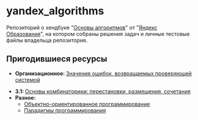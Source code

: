 <h1>yandex_algorithms</h1>

<p> Репозиторий о хендбуке "<a href="https://education.yandex.ru/handbook/algorithms">Основы алгоритмов</a>" от "<a href="https://education.yandex.ru">Яндекс Образования</a>", на котором собраны решения задач и личные тестовые файлы владельца репозитория.</p>


<h2>Пригодившиеся ресурсы</h2>
<ul>
    <li><b>Организационное: </b><a href="https://contest.yandex.ru/errors">Значения ошибок, возвращаемых проверяющей системой</a></p>
    <li><b>3.1: </b><a href="https://practicum.yandex.ru/blog/perestanovki-razmescheniya-sochetaniya-v-analize-dannyh">Основы комбинаторики: перестановки, размещения, сочетания</a></li>
    <li><b>Разное:</b>
        <ul>
            <li><a href="https://practicum.yandex.ru/blog/obektno-orientirovannoe-programmirovanie">Объектно-ориентированное программирование</a></li>
            <li><a href="https://practicum.yandex.ru/blog/paradigmy-programmirovaniya">Парадигмы программирования</a></li>
        </ul>
    </li>
</ul>
</details>
